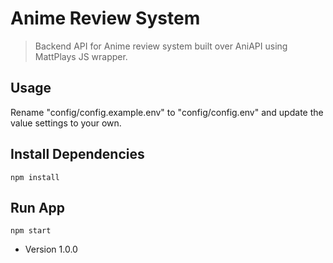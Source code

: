 # Anime Review System
> Backend API for Anime review system built over AniAPI using MattPlays JS wrapper.


## Usage
Rename "config/config.example.env" to "config/config.env" and update the value settings to your own.

## Install Dependencies
```
npm install
```

## Run App
```
npm start
```

- Version 1.0.0


